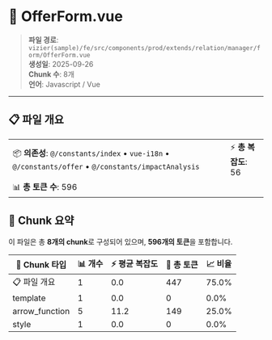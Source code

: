 # 📄 OfferForm.vue

> **파일 경로**: `vizier(sample)/fe/src/components/prod/extends/relation/manager/form/OfferForm.vue`  
> **생성일**: 2025-09-26  
> **Chunk 수**: 8개  
> **언어**: Javascript / Vue
---





## 📋 파일 개요

| | |
|--|--|
| 📦 **의존성**: `@/constants/index` • `vue-i18n` • `@/constants/offer` • `@/constants/impactAnalysis` | ⚡ **총 복잡도**: 56 |
| 📊 **총 토큰 수**: 596 |  |






## 🧩 Chunk 요약

이 파일은 총 **8개의 chunk**로 구성되어 있으며, **596개의 토큰**을 포함합니다.

| 🧩 Chunk 타입 | 📊 개수 | ⚡ 평균 복잡도 | 📝 총 토큰 | 📈 비율 |
|---------------|--------|-------------|----------|--------|
| 📋 파일 개요 | 1 | 0.0 | 447 | 75.0% |
| template | 1 | 0.0 | 0 | 0.0% |
| arrow_function | 5 | 11.2 | 149 | 25.0% |
| style | 1 | 0.0 | 0 | 0.0% |

